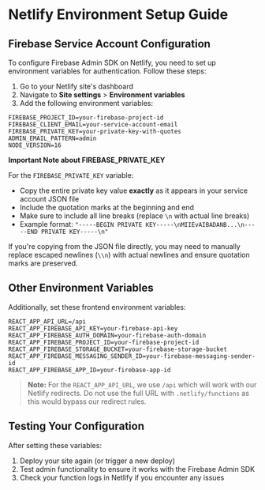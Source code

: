 # Netlify Environment Setup Guide

## Firebase Service Account Configuration

To configure Firebase Admin SDK on Netlify, you need to set up environment variables for authentication. Follow these steps:

1. Go to your Netlify site's dashboard
2. Navigate to **Site settings** > **Environment variables**
3. Add the following environment variables:

```
FIREBASE_PROJECT_ID=your-firebase-project-id
FIREBASE_CLIENT_EMAIL=your-service-account-email
FIREBASE_PRIVATE_KEY=your-private-key-with-quotes
ADMIN_EMAIL_PATTERN=admin
NODE_VERSION=16
```

**Important Note about FIREBASE_PRIVATE_KEY**

For the `FIREBASE_PRIVATE_KEY` variable:
- Copy the entire private key value **exactly** as it appears in your service account JSON file
- Include the quotation marks at the beginning and end
- Make sure to include all line breaks (replace `\n` with actual line breaks)
- Example format: `"-----BEGIN PRIVATE KEY-----\nMIIEvAIBADANB...\n-----END PRIVATE KEY-----\n"`

If you're copying from the JSON file directly, you may need to manually replace escaped newlines (`\\n`) with actual newlines and ensure quotation marks are preserved.

## Other Environment Variables

Additionally, set these frontend environment variables:

```
REACT_APP_API_URL=/api
REACT_APP_FIREBASE_API_KEY=your-firebase-api-key
REACT_APP_FIREBASE_AUTH_DOMAIN=your-firebase-auth-domain
REACT_APP_FIREBASE_PROJECT_ID=your-firebase-project-id
REACT_APP_FIREBASE_STORAGE_BUCKET=your-firebase-storage-bucket
REACT_APP_FIREBASE_MESSAGING_SENDER_ID=your-firebase-messaging-sender-id
REACT_APP_FIREBASE_APP_ID=your-firebase-app-id
```

> **Note:** For the `REACT_APP_API_URL`, we use `/api` which will work with our Netlify redirects. Do not use the full URL with `.netlify/functions` as this would bypass our redirect rules.

## Testing Your Configuration

After setting these variables:
1. Deploy your site again (or trigger a new deploy)
2. Test admin functionality to ensure it works with the Firebase Admin SDK
3. Check your function logs in Netlify if you encounter any issues
